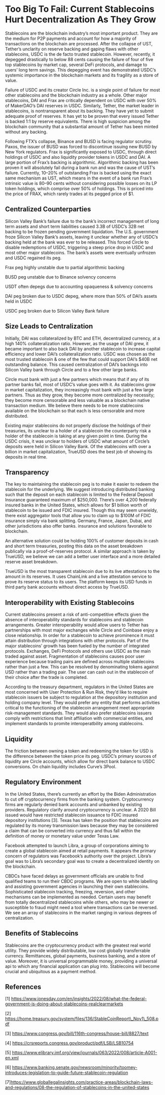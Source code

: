 # Too Big To Fail: Current Stablecoins Hurt Decentralization As They Grow

Stablecoins are the blockchain industry’s most important product. They are the medium for P2P payments and account for how a majority of transactions on the blockchain are processed. After the collapse of UST, Tether’s unclarity on reserve backing and gaping flaws with other stablecoins, USDC is the de facto trusted stablecoin. However, recently, it depegged drastically to below 88 cents causing the failure of four of five top stablecoins by market cap, several DeFi protocols, and damage to users’ long term savings. This depegging event has demonstrated USDC’s systemic importance in the blockchain markets and its fragility as a store of value.

Failure of USDC and its creator Circle Inc. is a single point of failure for most other stablecoins and the blockchain industry as a whole. Other major stablecoins, DAI and Frax are critically dependent on USDC with over 50% of MakerDAO’s DAI reserves in USDC. Similarly, Tether, the market leader in stablecoins, is nontransparent about its backing. They have yet to submit adequate proof of reserves. It has yet to be proven that every issued Tether is backed 1:1 by reserve equivalents. There is high suspicion among the blockchain community that a substantial amount of Tether has been minted without any backing.

Following FTX’s collapse, Binance and BUSD is facing regulator scrutiny. Paxos, the issuer of BUSD was forced to discontinue issuing new BUSD by New York regulators. Frax is significantly exposed to USDC, through direct holdings of USDC and also liquidity provider tokens in USDC and DAI. A large portion of Frax’s backing is algorithmic. Algorithmic backing has been proven it will absolutely fail during a bank run and was the cause of UST’s failure. Currently, 10–20% of outstanding Frax is backed using the exact same mechanism as UST, which means in the event of a bank run Frax’s intrinsic value is 80–90 cents without considering possible losses on its LP token holdings, which comprise over 50% of holdings. This is priced into the price of FRAX, which rarely trades at its pegged price of $1.

## Centralized Counterparties
Silicon Valley Bank’s failure due to the bank’s incorrect management of long term assets and short term liabilities caused 3.3B of USDC’s 32B net backing to be frozen pending government liquidation. The U.S. government froze Silicon Valley Bank’s assets, leaving it unclear whether any of USDC’s backing held at the bank was ever to be released. This forced Circle to disable redemptions of USDC, triggering a steep price drop in USDC and most other major stablecoins. The bank’s assets were eventually unfrozen and USDC regained its peg.


Frax peg highly unstable due to partial algorithmic backing

BUSD peg unstable due to Binance solvency concerns

USDT often depegs due to accounting opaqueness \& solvency concerns

DAI peg broken due to USDC depeg, where more than 50\% of DAI’s assets held in USDC

USDC peg broken due to Silicon Valley Bank failure

## Size Leads to Centralization

Initially, DAI was collateralized by BTC and ETH, decentralized currency, at a high 140% collateralization ratio. However, as the usage of DAI grew, it became important to also back DAI by another stablecoin to increase capital efficiency and lower DAI’s collateralization ratio. USDC was chosen as the most trusted stablecoin & one of the few that could support DAI’s $40B net outstanding balance. This caused centralization of DAI’s backings into Silicon Valley bank through Circle and to a few other large banks.

Circle must bank with just a few partners which means that if any of its partner banks fail, most of USDC’s value goes with it. As stablecoins grow in market capitalization, they increasingly must bank with just a few large partners. Thus as they grow, they become more centralized by necessity; they become more censorable and less valuable as a blockchain native transaction medium. We believe there needs to be more stablecoins available on the blockchain so that each is less censorable and more distributed.

Existing major stablecoins do not properly disclose the holdings of their treasuries, its unclear to a holder of a stablecoin the counterparty risk a holder of the stablecoin is taking at any given point in time. During the USDC crisis, it was unclear to holders of USDC what amount of Circle’s deposits were held in Silicon Valley Bank. Of the stablecoins with over a billion in market capitalization, TrueUSD does the best job of showing its deposits in real time.

## Transparency

The key to maintaining the stablecoin peg is to make it easier to redeem the stablecoin for the underlying. We suggest introducing distributed banking such that the deposit on each stablecoin is limited to the Federal Deposit Insurance guaranteed maximum of $250,000. There’s over 4,200 federally insured banks in the United States, which allows for $1 billion worth of stablecoin to be issued and FDIC insured. Though this may seem unwieldy, there exist aggregator tools that allow you to claim up to $100M of FDIC insurance simply via bank splitting. Germany, France, Japan, Dubai, and other jurisdictions also offer banks. insurance and solutions favorable to blockchain.

An alternative solution could be holding 100% of customer deposits in cash and short term treasuries, posting this data on the asset breakdown publically via a proof-of-reserves protocol. A similar approach is taken by TrueUSD, we believe we can add a better user interface and a more detailed reserve asset breakdown.

TrueUSD is the most transparent stablecoin due to its live attestations to the amount in its reserves. It uses ChainLink and a live attestation service to prove its reserve status to its users. The platform keeps its USD funds in third party bank accounts without direct access by TrueUSD.

## Interoperability with Existing Stablecoins

Current stablecoins present a risk of anti-competitive effects given the absence of interoperability standards for stablecoins and stablecoin arrangements. Greater interoperability would allow users to Tether has partnerships with most major exchanges while Circle and Coinbase enjoy a close relationship. In order for a stablecoin to achieve prominence it must attain distribution through integrations with other protocols. Part of the major stablecoins’ growth has been fueled by the number of integrated protocols. Exchanges, DeFi Protocols and others use USDC as the main traded against asset. Fragmentation of stablecoins causes poor user experience because trading pairs are defined across multiple stablecoins rather than just a few. This can be resolved by denominating tokens against USD rather than a trading pair. The user can cash out in the stablecoin of their choice after the trade is completed.

According to the treasury department, regulators in the United States are most concerned with User Protection \& Run Risk, they’d like to require stablecoin issuers be subject to regulation at the depository institution and holding company level. They would prefer any entity that performs activities critical to the functioning of the stablecoin arrangement meet appropriate risk-management standards. They would also prefer stablecoins issuers comply with restrictions that limit affiliation with commercial entities, and implement standards to promite interoperatbility among stablecoins.

## Liquidity

The friction between owning a token and redeeming the token for USD is the difference between the token price its peg. USDC’s primary sources of liquidity are Circle accounts, which allow for direct bank balance to USDC conversions. On chain liquidity includes Curve’s 3Pool.

## Regulatory Environment

In the United States, there’s currently an effort by the Biden Administration to cut off cryptocurrency firms from the banking system. Cryptocurrency firms are regularly denied bank accounts and unbanked by existing providers. Regulatory clarify around cryptocurrency is unclear. A 2020 Bill issued would have restricted stablecoin issuance to FDIC insured depository institutions [3]. Texas has taken the position that stablecoins are regulated by its money transmission laws because they may be considered a claim that can be converted into currency and thus fall within the definition of money or monetary value under Texas Law.

Facebook attempted to launch Libra, a group of corporations aiming to create a global stablecoin aimed at retail payments. It appears the primary concern of regulators was Facebook’s authority over the project. Libra’s goal was to Libra’s secondary goal was to create a decentralized identity on the blockchain.

CBDCs have faced delays as government officials are unable to find qualified teams to run their CBDC programs. We are open to white labelling and assisting government agencies in launching their own stablecoins. Sophisticated stablecoin tracking, freezing, reversion, and other mechanisms can be implemented as needed. Certain users may benefit from totally decentralized stablecoins while others, who may be newer or susceptible to fraud might need a tool where transactions can be reversed. We see an array of stablecoins in the market ranging in various degrees of centralization.

## Benefits of Stablecoins

Stablecoins are the cryptocurrency product with the greatest real world utility. They provide widely distributable, low cost globally transferrable currency. Remittances, global payments, business banking, and a store of value. Moreover, it is universal programmable money, providing a universal api to which any financial application can plug into. Stablecoins will become crucial and ubiquitous as a payment method.

## References

[1] https://www.jonesday.com/en/insights/2022/08/what-the-federal-government-is-doing-about-stablecoins-realclearmarkets

[2] https://home.treasury.gov/system/files/136/StableCoinReport\_Nov1\_508.pdf

[3] https://www.congress.gov/bill/116th-congress/house-bill/8827/text

[4] https://crsreports.congress.gov/product/pdf/LSB/LSB10754

[5] https://www.elibrary.imf.org/view/journals/063/2022/008/article-A001-en.xml

[6] https://www.banking.senate.gov/newsroom/minority/toomey-introduces-legislation-to-guide-future-stablecoin-regulation

[7]https://www.globallegalinsights.com/practice-areas/blockchain-laws-and-regulations/08-the-regulation-of-stablecoins-in-the-united-states
